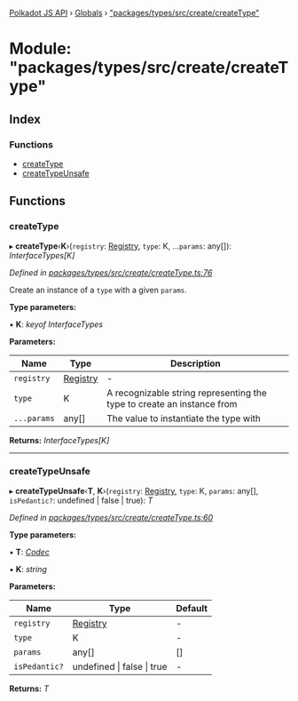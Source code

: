 [Polkadot JS API](../README.md) › [Globals](../globals.md) › ["packages/types/src/create/createType"](_packages_types_src_create_createtype_.md)

# Module: "packages/types/src/create/createType"

## Index

### Functions

* [createType](_packages_types_src_create_createtype_.md#createtype)
* [createTypeUnsafe](_packages_types_src_create_createtype_.md#createtypeunsafe)

## Functions

###  createType

▸ **createType**‹**K**›(`registry`: [Registry](../interfaces/_packages_types_src_types_registry_.registry.md), `type`: K, ...`params`: any[]): *InterfaceTypes[K]*

*Defined in [packages/types/src/create/createType.ts:76](https://github.com/polkadot-js/api/blob/b4cae1483/packages/types/src/create/createType.ts#L76)*

Create an instance of a `type` with a given `params`.

**Type parameters:**

▪ **K**: *keyof InterfaceTypes*

**Parameters:**

Name | Type | Description |
------ | ------ | ------ |
`registry` | [Registry](../interfaces/_packages_types_src_types_registry_.registry.md) | - |
`type` | K | A recognizable string representing the type to create an instance from |
`...params` | any[] | The value to instantiate the type with  |

**Returns:** *InterfaceTypes[K]*

___

###  createTypeUnsafe

▸ **createTypeUnsafe**‹**T**, **K**›(`registry`: [Registry](../interfaces/_packages_types_src_types_registry_.registry.md), `type`: K, `params`: any[], `isPedantic?`: undefined | false | true): *T*

*Defined in [packages/types/src/create/createType.ts:60](https://github.com/polkadot-js/api/blob/b4cae1483/packages/types/src/create/createType.ts#L60)*

**Type parameters:**

▪ **T**: *[Codec](../interfaces/_packages_types_src_types_codec_.codec.md)*

▪ **K**: *string*

**Parameters:**

Name | Type | Default |
------ | ------ | ------ |
`registry` | [Registry](../interfaces/_packages_types_src_types_registry_.registry.md) | - |
`type` | K | - |
`params` | any[] | [] |
`isPedantic?` | undefined &#124; false &#124; true | - |

**Returns:** *T*
